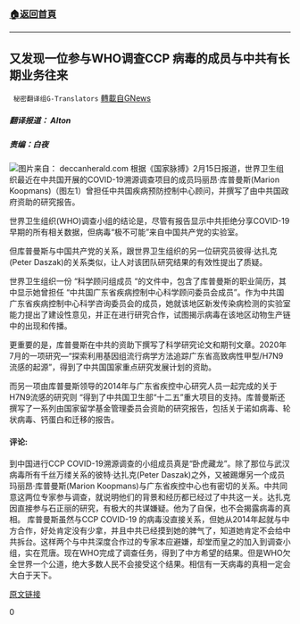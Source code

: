 ###  [:house:返回首頁](https://github.com/ourhimalayas/txt)
---

## 又发现一位参与WHO调查CCP 病毒的成员与中共有长期业务往来
` 秘密翻译组G-Translators` [轉載自GNews](https://gnews.org/zh-hans/910749/)

##### 翻译报道： Alton

##### 责编：白夜
![]()![](https://gnews.org/wp-content/uploads/2021/02/1-29.png)图片来自： deccanherald.com
根据《国家脉搏》2月15日报道，世界卫生组织最近在中共国开展的COVID-19溯源调查项目的成员玛丽昂·库普曼斯(Marion Koopmans)（图左1）曾担任中共国疾病预防控制中心顾问，并撰写了由中共国政府资助的研究报告。

世界卫生组织(WHO)调查小组的结论是，尽管有报告显示中共拒绝分享COVID-19早期的所有相关数据，但病毒“极不可能”来自中国共产党的实验室。

但库普曼斯与中国共产党的关系，跟世界卫生组织的另一位研究员彼得·达扎克(Peter Daszak)的关系类似，让人对该团队研究结果的有效性提出了质疑。

世界卫生组织一份 “科学顾问组成员 “的文件中，包含了库普曼斯的职业简历，其中显示她曾担任 “中共国广东省疾病控制中心科学顾问委员会成员”。作为中共国广东省疾病控制中心科学咨询委员会的成员，她就该地区新发传染病检测的实验室能力提出了建设性意见，并正在进行研究合作，试图揭示病毒在该地区动物生产链中的出现和传播。

更重要的是，库普曼斯在中共的资助下撰写了科学研究论文和期刊文章。2020年7月的一项研究—“探索利用基因组流行病学方法追踪广东省高致病性甲型/H7N9流感的起源”，得到了中共国国家重点研究发展计划的资助。

而另一项由库普曼斯领导的2014年与广东省疾控中心研究人员一起完成的关于H7N9流感的研究则 “得到了中共国卫生部“十二五”重大项目的支持。库普曼斯还撰写了一系列由国家留学基金管理委员会资助的研究报告，包括关于诺如病毒、轮状病毒、钙蛋白和迁移的报告。

#### 评论:

到中国进行CCP COVID-19溯源调查的小组成员真是“卧虎藏龙”。除了那位与武汉病毒所有千丝万缕关系的彼特·达扎克(Peter Daszak)之外，又被踢爆另一个成员玛丽昂·库普曼斯(Marion Koopmans)与广东省疾控中心也有密切的关系。中共同意这两位专家参与调查，就说明他们的背景和经历都已经过了中共这一关。达扎克因直接参与石正丽的研究，有极大的共谋嫌疑。他为了自保，也不会揭露病毒的真相。 库普曼斯虽然与CCP COVID-19 的病毒没直接关系，但她从2014年起就与中方合作，好处肯定没有少拿，并且中共已经摸到她的脾气了，知道她肯定不会给中共拆台。这样两个与中共深度合作过的专家本应避嫌，却堂而皇之的加入到调查小组，实在荒唐。现在WHO完成了调查任务，得到了中方希望的结果。但是WHO欠全世界一个公道，绝大多数人民不会接受这个结果。相信有一天病毒的真相一定会大白于天下。

[原文链接](https://thenationalpulse.com/news/exc-who-covid-investigator-is-chinese-cdc-advisor-who-accepted-ccp-research-grants/)

0
